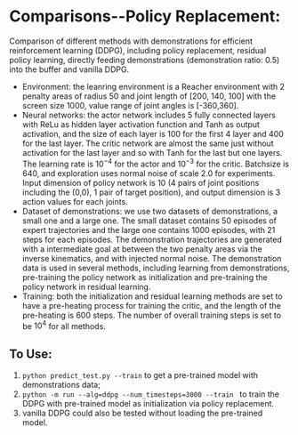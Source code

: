 # Comparisons--Policy Replacement:

Comparison of different methods with demonstrations for efficient reinforcement learning (DDPG), including policy replacement, residual policy learning, directly feeding demonstrations (demonstration ratio: 0.5) into the buffer and vanilla DDPG.

* Environment: the leanring environment is a Reacher environment with 2 penalty areas of radius 50 and joint length of [200, 140, 100] with the screen size 1000, value range of joint angles is [-360,360].
* Neural networks: the actor network includes 5 fully connected layers with ReLu as hidden layer activation function and Tanh as output activation, and the size of each layer is 100 for the first 4 layer and 400 for the last layer. The critic network are almost the same just without activation for the last layer and so with Tanh for the last but one layers. The learning rate is $10^{-4}$ for the actor and $10^{-3}$ for the critic. Batchsize is 640, and exploration uses normal noise of scale 2.0 for experiments. Input dimension of policy network is 10 (4 pairs of joint positions including the (0,0), 1 pair of target position), and output dimension is 3 action values for each joints.
* Dataset of demonstrations: we use two datasets of demonstrations, a small one and a large one. The small dataset contains 50 episodes of expert trajectories and the large one contains 1000 episodes, with 21 steps for each episodes. The demonstration trajectories are generated with a intermediate goal at between the two penalty areas via the inverse kinematics, and with injected normal noise. The demonstration data is used in several methods, including learning from demonstrations, pre-training the policy network as initialization and pre-training the policy network in residual learning.
* Training: both the initialization and residual learning methods are set to have a pre-heating process for training the critic, and the length of the pre-heating is 600 steps. The number of overall training steps is set to be $10^4$ for all methods.

## To Use:

1. `python predict_test.py --train` to get a pre-trained model with demonstrations data;
2. `python -m run --alg=ddpg --num_timesteps=3000 --train ` to train the DDPG with pre-trained model as initialization via policy replacement.
3. vanilla DDPG could also be tested without loading the pre-trained model.




